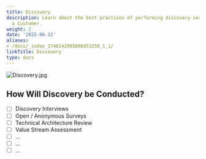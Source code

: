 ```yaml
---
title: Discovery
description: Learn about the best practices of performing discovery sessions with
  a Customer.
weight: 2
date: '2025-06-12'
aliases:
- /docs/_index_1748142995888453256_1_1/
linkTitle: Discovery
type: docs
---
```


![Discovery.jpg](/images/customer-success/professional-services-engineering/professional-services-delivery-methodology/discovery/Discovery.jpg)

## How Will Discovery be Conducted?

* [ ] Discovery Interviews
* [ ] Open / Anonymous Surveys
* [ ] Technical Architecture Review
* [ ] Value Stream Assessment
* [ ] ...
* [ ] ...
* [ ] ...
